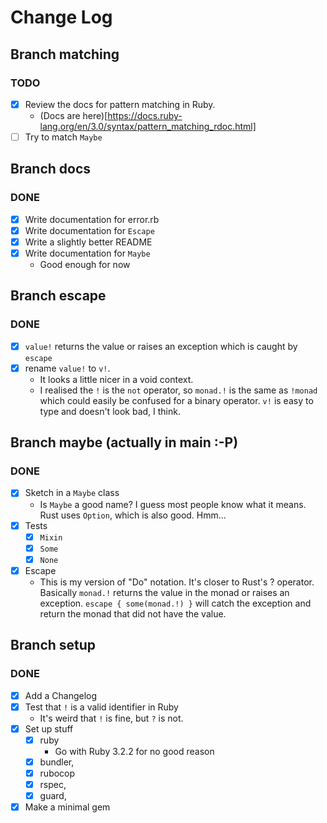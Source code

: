 # Change Log

## Branch matching
### TODO
  - [X] Review the docs for pattern matching in Ruby.
    - (Docs are here)[https://docs.ruby-lang.org/en/3.0/syntax/pattern_matching_rdoc.html]
  - [ ] Try to match `Maybe`

## Branch docs
### DONE
  - [X] Write documentation for error.rb
  - [X] Write documentation for `Escape`
  - [X] Write a slightly better README
  - [X] Write documentation for `Maybe`
    - Good enough for now

## Branch escape
### DONE
  - [X] `value!` returns the value or raises an exception which is caught by `escape`
  - [X] rename `value!` to `v!`.
    - It looks a little nicer in a void context.
    - I realised the `!` is the `not` operator, so `monad.!` is the same as `!monad` which
      could easily be confused for a binary operator.  `v!` is easy to type and doesn't look
      bad, I think.

## Branch maybe (actually in main :-P)
### DONE
  - [X] Sketch in a `Maybe` class
    - Is `Maybe` a good name?  I guess most people know what it means.
      Rust uses `Option`, which is also good.  Hmm...
  - [X] Tests
    - [X] `Mixin`
    - [X] `Some`
    - [X] `None`
  - [X] Escape
    - This is my version of "Do" notation.  It's closer to Rust's ? operator.
      Basically `monad.!` returns the value in the monad or raises an exception.
      `escape { some(monad.!) }` will catch the exception and return the monad
      that did not have the value.

## Branch setup
### DONE
  - [X] Add a Changelog
  - [X] Test that `!` is a valid identifier in Ruby
    - It's weird that `!` is fine, but `?` is not.
  - [X] Set up stuff
    - [X] ruby
      - Go with Ruby 3.2.2 for no good reason
    - [X] bundler,
    - [X] rubocop
    - [X] rspec,
    - [X] guard,
  - [X] Make a minimal gem
